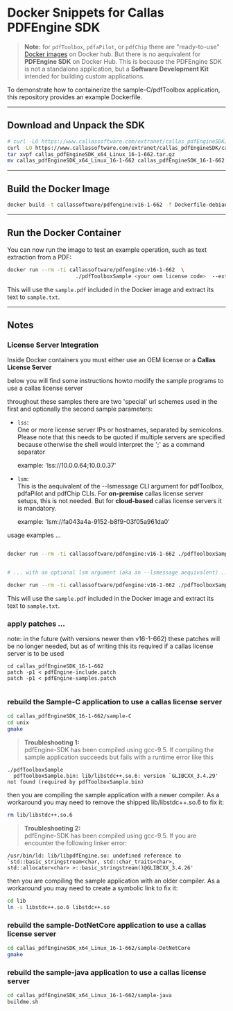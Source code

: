 
# Docker Snippets for Callas PDFEngine SDK

> **Note:** for `pdfToolbox`, `pdfaPilot`, or `pdfChip` there are "ready-to-use" [Docker images](https://hub.docker.com/u/callassoftware) on Docker hub. But there is no aequivalent for **PDFEngine SDK** on Docker Hub. This is because the PDFEngine SDK is not a standalone application, but a **Software Development Kit** intended for building custom applications.

To demonstrate how to containerize the sample-C/pdfToolbox application, this repository provides an example Dockerfile.

---

## Download and Unpack the SDK

```bash
# curl -LO https://www.callassoftware.com/extranet/callas_pdfEngineSDK/callas_pdfEngineSDK_arm64_Linux_16-1-662.tar.gz
curl -LO https://www.callassoftware.com/extranet/callas_pdfEngineSDK/callas_pdfEngineSDK_x64_Linux_16-1-662.tar.gz
tar xvpf callas_pdfEngineSDK_x64_Linux_16-1-662.tar.gz
mv callas_pdfEngineSDK_x64_Linux_16-1-662 callas_pdfEngineSDK_16-1-662
```

---

## Build the Docker Image

```bash
docker build -t callassoftware/pdfengine:v16-1-662 -f Dockerfile-debian .
```

---

## Run the Docker Container

You can now run the image to test an example operation, such as text extraction from a PDF:

```bash
docker run --rm -ti callassoftware/pdfengine:v16-1-662  \
                      ./pdfToolboxSample <your oem license code>  --extracttext sample.pdf sample.txt
```

This will use the `sample.pdf` included in the Docker image and extract its text to `sample.txt`.

---

## Notes

### License Server Integration

Inside Docker containers you must either use an OEM license or a **Callas License Server**

below you will find some instructions howto modify the sample programs to use a callas license server
 

throughout these samples there are two 'special' url schemes used in the first and optionally the second sample parameters:

- `lss`:  
  One or more license server IPs or hostnames, separated by semicolons. Please note that this needs to be quoted if multiple servers are specified because otherwise the shell would interpret the ';' as a command separator

	example: 'lss://10.0.0.64;10.0.0.37'

- `lsm`:  
  This is the aequivalent of the --lsmessage CLI argument for pdfToolbox, pdfaPilot and pdfChip CLIs. For **on-premise** callas license server setups, this is not needed. But for **cloud-based** callas license servers it is mandatory.

	example: 'lsm://fa043a4a-9152-b8f9-03f05a961da0'


usage examples ...
```bash

docker run --rm -ti callassoftware/pdfengine:v16-1-662 ./pdfToolboxSample 'lss://10.0.0.64;10.0.0.37' --extracttext sample.pdf sample.txt


# ... with an optional lsm argument (aka an --lsmessage aequivalent) ...

docker run --rm -ti callassoftware/pdfengine:v16-1-662 ./pdfToolboxSample 'lss://10.0.0.64;10.0.0.37' 'lsm://YjcxY2FmYTgtMzhkNC00NWZiL' --extracttext sample.pdf sample.txt

```

This will use the `sample.pdf` included in the Docker image and extract its text to `sample.txt`.

### apply patches ...

note: in the future (with versions newer then v16-1-662) these patches will be no longer needed, but as of writing this its required if a callas license server is to be used
```
cd callas_pdfEngineSDK_16-1-662
patch -p1 < pdfEngine-include.patch
patch -p1 < pdfEngine-samples.patch
 
```

### rebuild the Sample-C application to use a callas license server

```bash
cd callas_pdfEngineSDK_16-1-662/sample-C
cd unix
gmake
```

> **Troubleshooting 1:**  
pdfEngine-SDK has been compiled using gcc-9.5. If compiling the sample application succeeds but fails with a runtime error like this

```
./pdfToolboxSample
  pdfToolboxSample.bin: lib/libstdc++.so.6: version `GLIBCXX_3.4.29' not found (required by pdfToolboxSample.bin)
```

then you are compiling the sample application with a newer compiler.  As a workaround you may need to remove the shipped lib/libstdc++.so.6 to fix it:

```bash
rm lib/libstdc++.so.6
```


> **Troubleshooting 2:**  
pdfEngine-SDK has been compiled using gcc-9.5. If you are encounter the following linker error:

```
/usr/bin/ld: lib/libpdfEngine.so: undefined reference to `std::basic_stringstream<char, std::char_traits<char>, std::allocator<char> >::basic_stringstream()@GLIBCXX_3.4.26'
```

then you are compiling the sample application with an older compiler.  As a workaround you may need to create a symbolic link to fix it:

```bash
cd lib
ln -s libstdc++.so.6 libstdc++.so
```

### rebuild the sample-DotNetCore application to use a callas license server

```bash
cd callas_pdfEngineSDK_x64_Linux_16-1-662/sample-DotNetCore
gmake
```

### rebuild the sample-java application to use a callas license server

```bash
cd callas_pdfEngineSDK_x64_Linux_16-1-662/sample-java
buildme.sh
```
